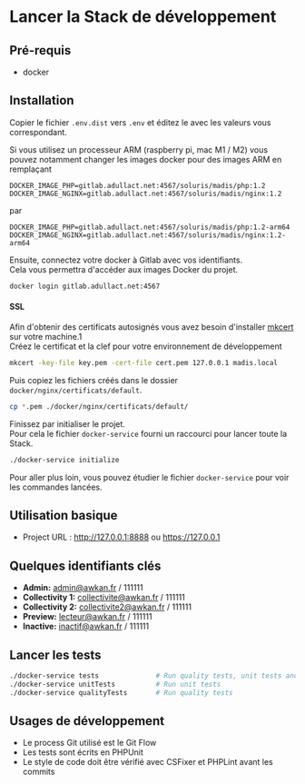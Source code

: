 Lancer la Stack de développement
================================

## Pré-requis
* docker

## Installation
Copier le fichier `.env.dist` vers `.env` et éditez le avec les valeurs vous correspondant.

Si vous utilisez un processeur ARM (raspberry pi, mac M1 / M2) vous pouvez notamment changer les images docker pour des images ARM en remplaçant

```
DOCKER_IMAGE_PHP=gitlab.adullact.net:4567/soluris/madis/php:1.2
DOCKER_IMAGE_NGINX=gitlab.adullact.net:4567/soluris/madis/nginx:1.2
```
par 
```
DOCKER_IMAGE_PHP=gitlab.adullact.net:4567/soluris/madis/php:1.2-arm64
DOCKER_IMAGE_NGINX=gitlab.adullact.net:4567/soluris/madis/nginx:1.2-arm64
```

Ensuite, connectez votre docker à Gitlab avec vos identifiants.  
Cela vous permettra d'accéder aux images Docker du projet.
```bash
docker login gitlab.adullact.net:4567
```

#### SSL

Afin d'obtenir des certificats autosignés vous avez besoin d'installer [mkcert](https://github.com/FiloSottile/mkcert) sur votre machine.1  
Créez le certificat et la clef pour votre environnement de développement

```bash
mkcert -key-file key.pem -cert-file cert.pem 127.0.0.1 madis.local
```
Puis copiez les fichiers créés dans le dossier `docker/nginx/certificats/default`.
```bash
cp *.pem ./docker/nginx/certificats/default/
```


Finissez par initialiser le projet.  
Pour cela le fichier `docker-service` fourni un raccourci pour lancer toute la Stack.
```bash
./docker-service initialize
```

Pour aller plus loin, vous pouvez étudier le fichier `docker-service` pour voir les commandes lancées.

## Utilisation basique

* Project URL : http://127.0.0.1:8888 ou https://127.0.0.1 

## Quelques identifiants clés

- **Admin:** admin@awkan.fr / 111111
- **Collectivity 1:** collectivite@awkan.fr / 111111
- **Collectivity 2:** collectivite2@awkan.fr / 111111
- **Preview:** lecteur@awkan.fr / 111111
- **Inactive:** inactif@awkan.fr / 111111

## Lancer les tests
```bash
./docker-service tests              # Run quality tests, unit tests and functionnal tests
./docker-service unitTests          # Run unit tests
./docker-service qualityTests       # Run quality tests
```

## Usages de développement
* Le process Git utilisé est le Git Flow
* Les tests sont écrits en PHPUnit
* Le style de code doit être vérifié avec CSFixer et PHPLint avant les commits
